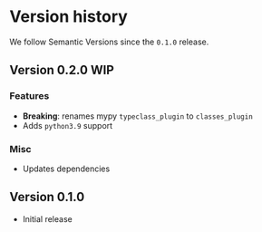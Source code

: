 # Version history

We follow Semantic Versions since the `0.1.0` release.


## Version 0.2.0 WIP

### Features

- **Breaking**: renames mypy `typeclass_plugin` to `classes_plugin`
- Adds `python3.9` support

### Misc

- Updates dependencies


## Version 0.1.0

- Initial release
